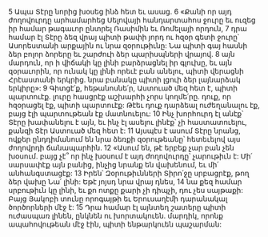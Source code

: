 5 Ապա Տէրը նորից խօսեց ինձ հետ եւ ասաց.
6 «Քանի որ այդ ժողովուրդը արհամարհեց Սելովայի հանդարտահոս ջուրը
եւ ուզեց իր համար թագաւոր ընտրել Ռասիմին եւ Ռոմելայի որդուն,
7 դրա համար էլ Տէրը ձեզ վրայ պիտի թափի յորդ ու հզօր գետի ջուրը՝
Ասորեստանի արքային ու նրա զօրութիւնը:
Նա պիտի գայ հասնի ձեր բոլոր ձորերը
եւ շարժուի ձեր պարիսպների վրայով.
8 այն մարդուն, որ ի վիճակի կը լինի բարձրացնել իր գլուխը,
եւ այն զօրաւորին, որ ունակ կը լինի որեւէ բան անելու,
պիտի վերացնի Հրէաստանի երկրից.
նրա բանակը պիտի լցուի ձեր լայնարձակ երկիրը»:
9 Գիտցէ՛ք, հեթանոսնե՛ր,
Աստուած մեզ հետ է,
պիտի պարտուէք.
լուրը հասցրէք աշխարհի չորս կողմե՛րը.
դուք, որ հզօրացել էք, պիտի պարտուէք:
Թէեւ դուք դարձեալ ուժեղանալու էք,
բայց էլի պարտութեան էք մատնուելու:
10 Ինչ խորհուրդ էլ անէք՝
Տէրը խափանելու է այն,
եւ ինչ էլ ասելու լինէք՝ չի հաստատուելու,
քանզի Տէր Աստուած մեզ հետ է:
11 Այսպէս է ասում Տէրը նրանց, ովքեր ընդդիմանում են նրա ձեռքի զօրութեանը՝ հետեւելով այս ժողովրդի ճանապարհին.
12 «Ասում են, թէ երբեք չար բան չեն խօսում.
բայց չէ՞ որ ինչ խօսում է այդ ժողովուրդը՝ չարութիւն է:
Մի՛ սարսափէք այն բանից, ինչից նրանք են վախենում,
եւ մի՛ անհանգստացէք:
13 Իրեն՝ Զօրութիւնների Տիրո՛ջը սրբացրէք,
թող ձեր վախը Նա՛ լինի:
Եթէ յոյսդ նրա վրայ դնես,
14 նա քեզ համար սրբութիւն կը լինի,
եւ քո ոտքը քարի չի դիպչի, դու չես սայթաքի:
Բայց Յակոբի տունը որոգայթի եւ Երուսաղէմի դարանակալ ծործորների մէջ է:
15 Դրա համար էլ այնտեղ շատերը պիտի ուժասպառ լինեն,
ընկնեն ու խորտակուեն.
մարդիկ, որոնք ապահովութեան մէջ էին,
պիտի ենթարկուեն պաշարման:
